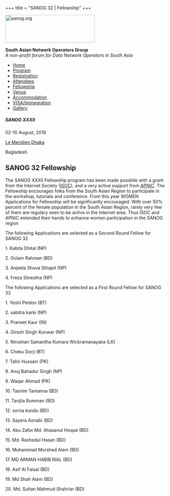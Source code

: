 +++
title = "SANOG 32 | Fellowship"
+++

[<img src="../images/logo.jpg" width="283" height="88" alt="sanog.org" />](../index.html)

**South Asian Network Operators Group**  
*A non-profit forum for Data Network Operators in South Asia*

-   [Home](index.html)
-   [Program](program.html)
-   [Registration](reg.html)
-   [Attendees](attendee.html)
-   [Fellowship](fellowship.html)
-   [Venue](venue.html)
-   [Accommodation](accomo.html)
-   [VISA/Immegration](visa.html)
-   [Gallery](gallery.html)

##### SANOG XXXII

02-10 August, 2018

[Le
Meridien,Dhaka](http://www.starwoodhotels.com/lemeridien/property/overview/index.html?propertyID=3810)

Bagladesh

  
  
  
  
  
  
  
  
  
  
  
  
  
  
  
  
  
  
  
  
  
  
  
  
  
  
  
  
  
  
  
  
  
  
  
  
  
  
  

SANOG 32 Fellowship
-------------------

  

The SANOG XXXII Fellowship program has been made possbile with a grant
from the Internet Society ([ISOC](http://www.internetsociety.org/)), and
a very active support from [APNIC](https://www.apnic.net/). The
Fellowship encourages folks from the South Asian Region to participate
in the workshop, tutorials and conference. From this year WOMEN
Applications for Fellowship will be significantly encouraged. With over
50% percent of the female population in the South Asian Region, rarely
very few of them are regulary seen to be active in the Internet area.
Thus ISOC and APNIC extended their hands to enhance women participation
in the SANOG region

  

The following Applications are selected as a Second Round Fellow for
SANOG 32

  

1\. Kabita Dhital (NP)

2\. Golam Rahman (BD)

3\. Anjeela Shova Sthapit (NP)

4\. Freza Shrestha (NP)

  

The following Applications are selected as a First Round Fellow for
SANOG 32

  

1\. Yeshi Peldon (BT)

2\. sabitra karki (NP)

3\. Praneet Kaur (IN)

4\. Giresh Singh Kunwar (NP)

5\. Niroshan Samantha Kumara Wickramanayaka (LK)

6\. Cheku Dorji (BT)

7\. Tahir Hussain (PK)

8\. Anuj Bahadur Singh (NP)

9\. Waqar Ahmad (PK)

10\. Tasnim Tamanna (BD)

11\. Tanjila Rumman (BD)

12\. sorna kundu (BD)

13\. Sayera Aznabi (BD)

14\. Abu Zafor Md. Ahasanul Hoque (BD)

15\. Md. Rashedul Hasan (BD)

16\. Muhammad Morshed Alam (BD)

17\. MD ARMAN HABIB RIAL (BD)

18\. Asif Al Faisal (BD)

19\. Md Shah Alam (BD)

20\. Md. Sultan Mahmud Shahriar (BD)

 
